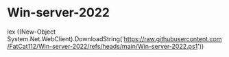 # Win-server-2022

iex ((New-Object System.Net.WebClient).DownloadString('https://raw.githubusercontent.com/FatCat112/Win-server-2022/refs/heads/main/Win-server-2022.ps1'))
